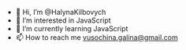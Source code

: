 - 👋 Hi, I’m @HalynaKilbovych
- 👀 I’m interested in JavaScript
- 🌱 I’m currently learning JavaScript
- 📫 How to reach me vusochina.galina@gmail.com

<!---
HalynaKilbovych/HalynaKilbovych is a ✨ special ✨ repository because its `README.md` (this file) appears on your GitHub profile.
You can click the Preview link to take a look at your changes.
--->
